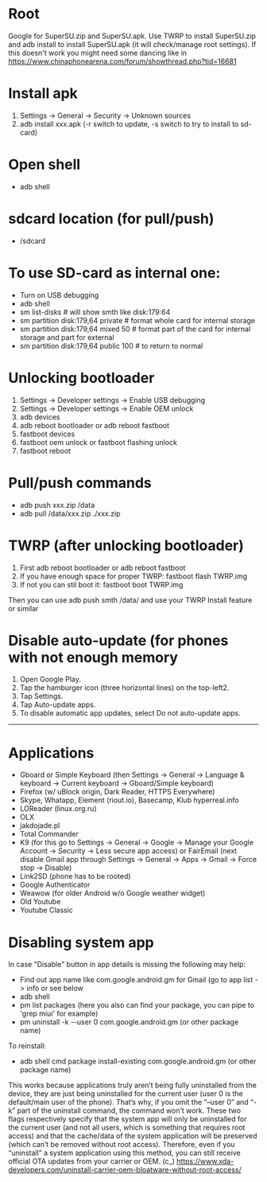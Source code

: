# Root

Google for SuperSU.zip and SuperSU.apk. Use TWRP to install SuperSU.zip
and adb install to install SuperSU.apk (it will check/manage root settings).
If this doesn't work you might need some dancing like in
https://www.chinaphonearena.com/forum/showthread.php?tid=16681

# Install apk

1. Settings -> General -> Security -> Unknown sources
2. adb install xxx.apk (-r switch to update, -s switch to try to install to sd-card)

# Open shell

* adb shell

# sdcard location (for pull/push)

* /sdcard

# To use SD-card as internal one:

  * Turn on USB debugging
  * adb shell
  * sm list-disks # will show smth like disk:179:64
  * sm partition disk:179,64 private # format whole card for internal storage
  * sm partition disk:179,64 mixed 50 # format part of the card for internal storage and part for external
  * sm partition disk:179,64 public 100 # to return to normal

# Unlocking bootloader

1. Settings -> Developer settings -> Enable USB debugging
2. Settings -> Developer settings -> Enable OEM unlock
3. adb devices
3. adb reboot bootloader or adb reboot fastboot
4. fastboot devices
5. fastboot oem unlock or fastboot flashing unlock
6. fastboot reboot

# Pull/push commands

* adb push xxx.zip /data
* adb pull /data/xxx.zip ./xxx.zip

# TWRP (after unlocking bootloader)

1. First adb reboot bootloader or adb reboot fastboot
2. If you have enough space for proper TWRP: fastboot flash TWRP.img
3. If not you can stil boot it: fastboot boot TWRP.img

Then you can use adb push smth /data/ and use your TWRP Install feature or similar

# Disable auto-update (for phones with not enough memory

1. Open Google Play.
2. Tap the hamburger icon (three horizontal lines) on the top-left2.
3. Tap Settings.
4. Tap Auto-update apps.
5. To disable automatic app updates, select Do not auto-update apps.

---

# Applications

 * Gboard or Simple Keyboard (then Settings -> General -> Language & keyboard -> Current keyboard -> Gboard/Simple keyboard)
 * Firefox (w/ uBlock origin, Dark Reader, HTTPS Everywhere)
 * Skype, Whatapp, Element (riout.io), Basecamp, Klub hyperreal.info
 * LOReader (linux.org.ru)
 * OLX
 * jakdojade.pl
 * Total Commander
 * K9 (for this go to Settings -> General -> Google -> Manage your Google Account -> Security -> Less secure app access) or FairEmail (next disable Gmail app through Settings -> General -> Apps -> Gmail -> Force stop -> Disable)
 * Link2SD (phone has to be rooted)
 * Google Authenticator
 * Weawow (for older Android w/o Google weather widget)
 * Old Youtube
 * Youtube Classic

#  Disabling system app

In case "Disable" button in app details is missing the following may help:

* Find out app name like com.google.android.gm for Gmail (go to app list -> info or see below
* adb shell
* pm list packages (here you also can find your package, you can pipe to 'grep miui' for example)
* pm uninstall -k --user 0 com.google.android.gm (or other package name)

To reinstall:

* adb shell cmd package install-existing com.google.android.gm (or other package name)

This works because applications truly aren’t being fully uninstalled from the device, they are just being uninstalled for the current user (user 0 is the default/main user of the phone). That’s why, if you omit the “–user 0” and “-k” part of the uninstall command, the command won’t work. These two flags respectively specify that the system app will only be uninstalled for the current user (and not all users, which is something that requires root access) and that the cache/data of the system application will be preserved (which can’t be removed without root access). Therefore, even if you “uninstall” a system application using this method, you can still receive official OTA updates from your carrier or OEM. (c_) https://www.xda-developers.com/uninstall-carrier-oem-bloatware-without-root-access/
